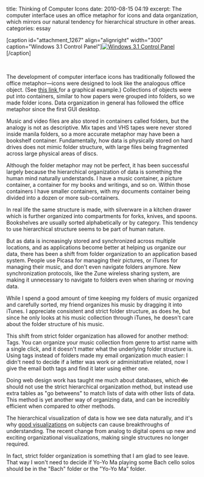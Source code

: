 title: Thinking of Computer Icons
date: 2010-08-15 04:19
excerpt: The computer interface uses an office metaphor for icons and data organization, which mirrors our natural tendency for hierarchical structure in other areas.
categories: essay

[caption id="attachment_1267" align="alignright" width="300" caption="Windows 3.1 Control Panel"][![](http://davistobias.com/files/2010/08/Windows3.1ControlPanel-300x167.png "Windows 3.1 Control Panel")](http://davistobias.com/files/2010/08/Windows3.1ControlPanel.png)[/caption]

&nbsp;

The development of computer interface icons has traditionally followed the office metaphor—icons were designed to look like the analogous office object. (See [this link ](http://psd.tutsplus.com/articles/theory/know-your-icons-part-1-a-brief-history-of-computer-icons/)for a graphical example.) Collections of objects were put into containers, similar to how papers were grouped into folders, so we made folder icons. Data organization in general has followed the office metaphor since the first GUI desktop.

Music and video files are also stored in containers called folders, but the analogy is not as descriptive. Mix tapes and VHS tapes were never stored inside manila folders, so a more accurate metaphor may have been a bookshelf container. Fundamentally, how data is physically stored on hard drives does not mimic folder structure, with large files being fragmented across large physical areas of discs.

Although the folder metaphor may not be perfect, it has been successful largely because the hierarchical organization of data is something the human mind naturally understands. I have a music container, a picture container, a container for my books and writings, and so on. Within those containers I have smaller containers, with my documents container being divided into a dozen or more sub-containers.

In real life the same structure is made, with silverware in a kitchen drawer which is further organized into compartments for forks, knives, and spoons. Bookshelves are usually sorted alphabetically or by category. This tendency to use hierarchical structure seems to be part of human nature.

But as data is increasingly stored and synchronized across multiple locations, and as applications become better at helping us organize our data, there has been a shift from folder organization to an application based system. People use Picasa for managing their pictures, or iTunes for managing their music, and don't even navigate folders anymore. New synchronization protocols, like the Zune wireless sharing system, are making it unnecessary to navigate to folders even when sharing or moving data.

While I spend a good amount of time keeping my folders of music organized and carefully sorted, my friend organizes his music by dragging it into iTunes. I appreciate consistent and strict folder structure, as does he, but since he only looks at his music collection through iTunes, he doesn't care about the folder structure of his music.

This shift from strict folder organization has allowed for another method: Tags. You can organize your music collection from genre to artist name with a single click, and it doesn't matter what the underlying folder structure is. Using tags instead of folders made my email organization much easier: I didn't need to decide if a letter was work or administrative related, now I give the email both tags and find it later using either one.

Doing web design work has taught me much about databases, which <span style="text-decoration: line-through;">do</span> should not use the strict hierarchical organization method, but instead use extra tables as "go betweens" to match lists of data with other lists of data. This method is yet another way of organizing data, and can be incredibly efficient when compared to other methods.

The hierarchical visualization of data is how we see data naturally, and it's why [good visualizations](http://www.informationisbeautiful.net/visualizations/) on subjects can cause breakthroughs of understanding. The recent change from analog to digital opens up new and exciting organizational visualizations, making single structures no longer required.

In fact, strict folder organization is something that I am glad to see leave. That way I won't need to decide if Yo-Yo Ma playing some Bach cello solos should be in the "Bach" folder or the "Yo-Yo Ma" folder.